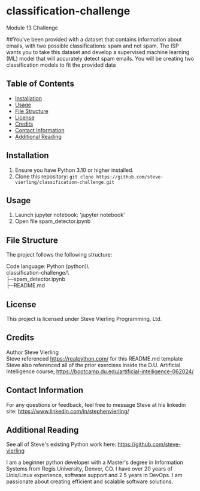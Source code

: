 # classification-challenge
Module 13 Challenge    

##You've been provided with a dataset that contains information about emails, with two possible classifications: spam and not spam. The ISP wants you to take this dataset and develop a supervised machine learning (ML) model that will accurately detect spam emails.  You will be creating two classification models to fit the provided data

## Table of Contents

- [Installation](#installation)
- [Usage](#usage)
- [File Structure](#file-structure)
- [License](#license)
- [Credits](#credits)
- [Contact Information](#contact-information)
- [Additional Reading](#additional-reading)

## Installation  

1. Ensure you have Python 3.10 or higher installed.  
2. Clone this repository: `git clone https://github.com/steve-vierling/classification-challenge.git`   

## Usage  

1. Launch jupyter notebook: 'jupyter notebook'   
2. Open file spam_detector.ipynb    

## File Structure  

The project follows the following structure:  

Code language: Python (python)\  
classification-challenge/\  
├─spam_detector.ipynb  
├─README.md  

## License  
This project is licensed under Steve Vierling Programming, Ltd.  

## Credits  
Author Steve Vierling    
Steve referenced https://realpython.com/ for this README.md template  
Steve also referenced all of the prior exercises inside the D.U. Artificial Intelligence course; https://bootcamp.du.edu/artificial-intelligence-062024/  

## Contact Information
For any questions or feedback, feel free to message Steve at his linkedin site: https://www.linkedin.com/in/stephenvierling/

## Additional Reading 
See all of Steve's existing Python work here: https://github.com/steve-vierling   

I am a beginner python developer with a Master's degree in Information Systems from Regis University, Denver, CO. I have over 20 years of Unix/Linux experience, software support and 2.5 years in DevOps.  I am passionate about creating efficient and scalable software solutions.
